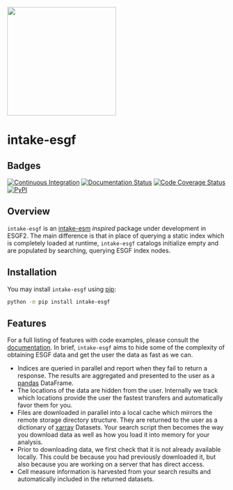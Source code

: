 [<img width=250px src=./doc/_static/logo.png>](https://climatemodeling.science.energy.gov/presentations/esgf2-building-next-generation-earth-system-grid-federation)

# intake-esgf

## Badges

[![Continuous Integration][ci-badge]][ci-link]
[![Documentation Status][rtd-badge]][rtd-link]
[![Code Coverage Status][codecov-badge]][codecov-link]
[![PyPI][pypi-badge]][pypi-link]

## Overview

`intake-esgf` is an [intake-esm](https://github.com/intake/intake-esm) *inspired* package under development in ESGF2. The main difference is that in place of querying a static index which is completely loaded at runtime, `intake-esgf` catalogs initialize empty and are populated by searching, querying ESGF index nodes.

## Installation

You may install `intake-esgf` using [pip](https://pypi.org/project/pip/):

```bash
python -m pip install intake-esgf
```

## Features

For a full listing of features with code examples, please consult the [documentation](https://intake-esgf.readthedocs.io/en/latest/?badge=latest). In brief, `intake-esgf` aims to hide some of the complexity of obtaining ESGF data and get the user the data as fast as we can.

* Indices are queried in parallel and report when they fail to return a response. The results are aggregated and presented to the user as a [pandas](https://pandas.pydata.org/) DataFrame.
* The locations of the data are hidden from the user. Internally we track which locations provide the user the fastest transfers and automatically favor them for you.
* Files are downloaded in parallel into a local cache which mirrors the remote storage directory structure. They are returned to the user as a dictionary of [xarray](https://xarray.dev/) Datasets. Your search script then becomes the way you download data as well as how you load it into memory for your analysis.
* Prior to downloading data, we first check that it is not already available locally. This could be because you had previously downloaded it, but also because you are working on a server that has direct access.
* Cell measure information is harvested from your search results and automatically included in the returned datasets.


[ci-badge]: https://github.com/esgf2-us/intake-esgf/actions/workflows/ci.yml/badge.svg?branch=main
[ci-link]: https://github.com/esgf2-us/intake-esgf/actions/workflows/ci.yml
[rtd-badge]: https://readthedocs.org/projects/intake-esgf/badge/?version=latest
[rtd-link]: https://intake-esgf.readthedocs.io/en/latest/?badge=latest
[codecov-badge]: https://img.shields.io/codecov/c/github/esgf2-us/intake-esgf.svg?logo=codecov
[codecov-link]: https://codecov.io/gh/esgf2-us/intake-esgf
[pypi-badge]: https://img.shields.io/pypi/v/intake-esgf?logo=pypi
[pypi-link]: https://pypi.org/project/intake-esgf
